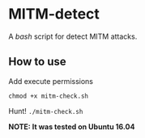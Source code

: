 # MITM-detect
A *bash* script for detect MITM attacks.

## How to use

Add execute permissions

`chmod +x mitm-check.sh`

Hunt! `./mitm-check.sh`

**NOTE: It was tested on Ubuntu 16.04**

